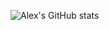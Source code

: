 ![Alex's GitHub stats](https://github-readme-stats.vercel.app/api?username=alexperez52&count_private=true&theme=radical)
